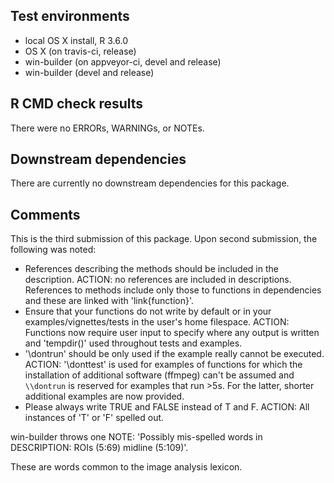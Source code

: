 ## Test environments
* local OS X install, R 3.6.0
* OS X (on travis-ci, release)
* win-builder (on appveyor-ci, devel and release)
* win-builder (devel and release)

## R CMD check results
There were no ERRORs, WARNINGs, or NOTEs. 

## Downstream dependencies
There are currently no downstream dependencies for this package.

## Comments
This is the third submission of this package. Upon second submission, the following was noted:

* References describing the methods should be included in the description. ACTION: no references are included in descriptions. References to methods include only those to functions in dependencies and these are linked with 'link{function}'.
* Ensure that your functions do not write by default or in your 
examples/vignettes/tests in the user's home filespace. ACTION: Functions now require user input to specify where any output is written and 'tempdir()'
used throughout tests and examples.
* '\\dontrun' should be only used if the example really cannot be executed. ACTION: '\\donttest' is used for examples of functions for which the installation of additional software (ffmpeg)  can't be assumed and `\\dontrun` is reserved for examples that run >5s. For the latter, shorter additional examples are now provided.
* Please always write TRUE and FALSE instead of T and F. ACTION: All instances of 'T' or 'F' spelled out.


win-builder throws one NOTE: 'Possibly mis-spelled words in DESCRIPTION:
  ROIs (5:69)
  midline (5:109)'. 
  
These are words common to the image analysis lexicon.